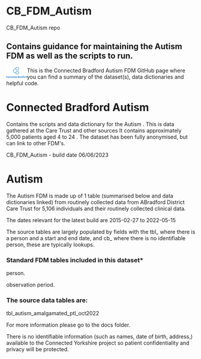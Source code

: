 # CB_FDM_Autism

CB_FDM_Autism repo

## Contains guidance for maintaining the Autism FDM as well as the scripts to run.
<a href="https://www.bradfordresearch.nhs.uk/our-research-teams/connected-bradford/">
  <img align="left" alt="ConnectedBradford" width="55px" src="https://github.com/ShoreRob1/Images/blob/main/CB%20logo%201.png?raw=true" />
</a>

This is the Connected Bradford Autism FDM  GitHub page where you can find a summary of the dataset(s), data dictionaries and helpful code.

# Connected Bradford Autism

Contains the scripts and data dictionary for the Autism . This is data gathered at the Care Trust and other sources 
It contains approximately 5,000 patients aged 4 to 24 . The dataset has been fully anonymised, but can link to other FDM's.

CB_FDM_Autism - build date 06/06/2023


# Autism 
The Autism FDM is made up of 1 table (summarised below and data dictionaries linked) from routinely collected data from ABradford District Care Trust for 5,106 individuals and their routinely collected clinical data. 

The dates relevant for the latest build are 2015-02-27	to	2022-05-15

The source tables are largely populated by fields with the tbl_ where there is a person and a start and end date, and cb_ where there is no identifiable person, these are typically lookups.

### Standard FDM tables included in this dataset*
person.

observation period.

### The source data tables are: 

tbl_autism_amalgamated_ptl_oct2022


For more information please go to the docs folder. 

There is no identifiable information (such as names, date of birth, address,) available to the Connected Yorkshire project so patient confidentiality and privacy will be protected.

